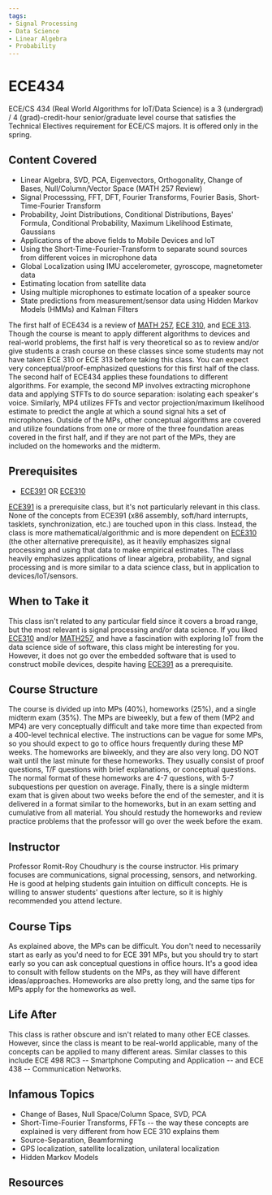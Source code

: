 ```yaml
--- 
tags:
- Signal Processing
- Data Science
- Linear Algebra
- Probability
---
```

# ECE434

ECE/CS 434 (Real World Algorithms for IoT/Data Science) is a 3 (undergrad) / 4 (grad)-credit-hour senior/graduate level course that satisfies the Technical Electives requirement for ECE/CS majors. It is offered only in the spring.

## Content Covered

- Linear Algebra, SVD, PCA, Eigenvectors, Orthogonality, Change of Bases, Null/Column/Vector Space (MATH 257 Review)
- Signal Processsing, FFT, DFT, Fourier Transforms, Fourier Basis, Short-Time-Fourier Transform
- Probability, Joint Distributions, Conditional Distributions, Bayes' Formula, Conditional Probability, Maximum Likelihood Estimate, Gaussians
- Applications of the above fields to Mobile Devices and IoT
- Using the Short-Time-Fourier-Transform to separate sound sources from different voices in microphone data
- Global Localization using IMU accelerometer, gyroscope, magnetometer data
- Estimating location from satellite data
- Using multiple microphones to estimate location of a speaker source
- State predictions from measurement/sensor data using Hidden Markov Models (HMMs) and Kalman Filters

The first half of ECE434 is a review of [MATH 257](MATH257.md), [ECE 310](ECE310.md), and [ECE 313](ECE313.md). Though the course is meant to apply different algorithms to devices and real-world problems, the first half is very theoretical so as to review and/or give students a crash course on these classes since some students may not have taken ECE 310 or ECE 313 before taking this class. You can expect very conceptual/proof-emphasized questions for this first half of the class. 
The second half of ECE434 applies these foundations to different algorithms. For example, the second MP involves extracting microphone data and applying STFTs to do source separation: isolating each speaker's voice. Similarly, MP4 utilizes FFTs and vector projection/maximum likelihood estimate to predict the angle at which a sound signal hits a set of microphones. Outside of the MPs, other conceptual algorithms are covered and utilize foundations from one or more of the three foundation areas covered in the first half, and if they are not part of the MPs, they are included on the homeworks and the midterm.



## Prerequisites
- [ECE391](ECE391.md) OR [ECE310](ECE310.md)

[ECE391](ECE391.md) is a prerequisite class, but it's not particularly relevant in this class. None of the concepts from ECE391 (x86 assembly, soft/hard interrupts, tasklets, synchronization, etc.) are touched upon in this class. Instead, the class is more mathematical/algorithmic and is more dependent on [ECE310](ECE310.md) (the other alternative prerequisite), as it heavily emphasizes signal processing and using that data to make empirical estimates. The class heavily emphasizes applications of linear algebra, probability, and signal processing and is more similar to a data science class, but in application to devices/IoT/sensors.
## When to Take it

This class isn't related to any particular field since it covers a broad range, but the most relevant is signal processing and/or data science. If you liked [ECE310](ECE310.md) and/or [MATH257](MATH257.md), and have a fascination with exploring IoT from the data science side of software, this class might be interesting for you. However, it does not go over the embedded software that is used to construct mobile devices, despite having [ECE391](ECE391.md) as a prerequisite.
## Course Structure

The course is divided up into MPs (40%), homeworks (25%), and a single midterm exam (35%). The MPs are biweekly, but a few of them (MP2 and MP4) are very conceptually difficult and take more time than expected from a 400-level technical elective. The instructions can be vague for some MPs, so you should expect to go to office hours frequently during these MP weeks. The homeworks are biweekly, and they are also very long. DO NOT wait until the last minute for these homeworks. They usually consist of proof questions, T/F questions with brief explanations, or conceptual questions. The normal format of these homeworks are 4-7 questions, with 5-7 subquestions per question on average. Finally, there is a single midterm exam that is given about two weeks before the end of the semester, and it is delivered in a format similar to the homeworks, but in an exam setting and cumulative from all material. You should restudy the homeworks and review practice problems that the professor will go over the week before the exam.
## Instructor

Professor Romit-Roy Choudhury is the course instructor. His primary focuses are communications, signal processing, sensors, and networking. He is good at helping students gain intuition on difficult concepts. He is willing to answer students' questions after lecture, so it is highly recommended you attend lecture.
## Course Tips

As explained above, the MPs can be difficult. You don't need to necessarily start as early as you'd need to for ECE 391 MPs, but you should try to start early so you can ask conceptual questions in office hours. It's a good idea to consult with fellow students on the MPs, as they will have different ideas/approaches. Homeworks are also pretty long, and the same tips for MPs apply for the homeworks as well. 
## Life After

This class is rather obscure and isn't related to many other ECE classes. However, since the class is meant to be real-world applicable, many of the concepts can be applied to many different areas. Similar classes to this include ECE 498 RC3 -- Smartphone Computing and Application -- and ECE 438 -- Communication Networks.
## Infamous Topics

- Change of Bases, Null Space/Column Space, SVD, PCA
- Short-Time-Fourier Transforms, FFTs -- the way these concepts are explained is very different from how ECE 310 explains them
- Source-Separation, Beamforming
- GPS localization, satellite localization, unilateral localization
- Hidden Markov Models

## Resources



